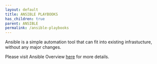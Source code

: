 ```yaml
---
layout: default
title: ANSIBLE PLAYBOOKS
has_children: true
parent: ANSIBLE
permalink: /ansible-playbooks
---
```


Ansible is a simple automation tool that can fit into existing infrastucture, without any major changes.

Please visit Ansible Overview [here](https://www.ansible.com/overview/how-ansible-works) for more details.
